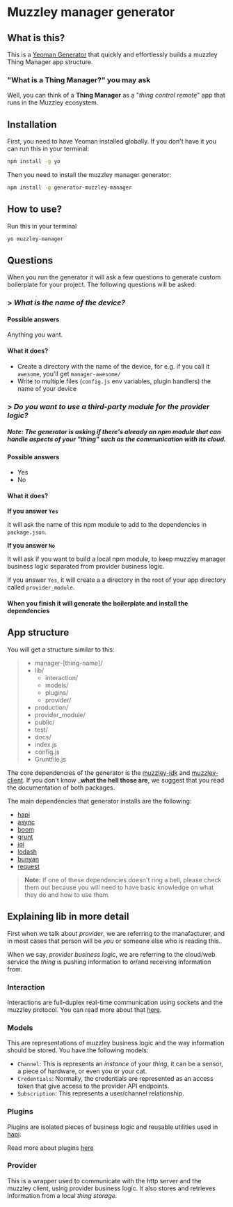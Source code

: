 # Muzzley manager generator

## What is this?

This is a [Yeoman Generator](http://yeoman.io/) that quickly and effortlessly builds a muzzley Thing Manager app structure.

### "What is a Thing Manager?" you may ask

Well, you can think of a **Thing Manager** as a "_thing control remote_" app that runs in the Muzzley ecosystem.

## Installation

First, you need to have Yeoman installed globally. If you don't have it you can run this in your terminal:

```bash
npm install -g yo
```

Then you need to install the muzzley manager generator:

```bash
npm install -g generator-muzzley-manager
```

## How to use?

Run this in your terminal

```bash
yo muzzley-manager
```

## Questions

When you run the generator it will ask a few questions to generate custom boilerplate for your project. The following questions will be asked:

### > *What is the name of the device?*

#### Possible answers

Anything you want.

#### What it does?

* Create a directory with the name of the device, for e.g. if you call it `awesome`, you'll get `manager-awesome/`
* Write to multiple files (`config.js` env variables, plugin handlers) the name of your device

### > *Do you want to use a third-party module for the provider logic?*

##### Note: The generator is asking if there's already an npm module that can handle aspects of your "thing" such as the communication with its cloud.

#### Possible answers

* Yes
* No

#### What it does?

**If you answer `Yes`**

It will ask the name of this npm module to add to the dependencies in `package.json`.

**If you answer `No`**

It will ask if you want to build a local npm module, to keep muzzley manager business logic separated from provider business logic.

If you answer `Yes`, it will create a a directory in the root of your app directory called `provider_module`.


#### When you finish it will generate the boilerplate and install the dependencies

## App structure

You will get a structure similar to this:

>  - manager-[thing-name]/
>   - lib/
>      - interaction/
>      - models/
>      - plugins/
>      - provider/
>   - production/
>   - provider_module/
>   - public/
>   - test/
>   - docs/
>   - index.js
>   - config.js
>   - Gruntfile.js

The core dependencies of the generator is the [muzzley-idk]() and [muzzley-client](). If you don't know _**what the hell those are**, we suggest that you read the documentation of both packages.

The main dependencies that generator installs are the following:

- [hapi](http://hapijs.com/)
- [async](https://github.com/caolan/async)
- [boom](https://github.com/hapijs/boom)
- [grunt](http://gruntjs.com/)
- [joi](https://github.com/hapijs/joi)
- [lodash](https://lodash.com/)
- [bunyan](https://github.com/trentm/node-bunyan)
- [request](https://github.com/mikeal/request)

> **Note:** If one of these dependencies doesn't ring a bell, please check them out because you will need to have basic knowledge on what they do and how to use them.

## Explaining lib in more detail

First when we talk about _provider_, we are referring to the manafacturer, and in most cases that person will be _you_ or someone else who is reading this.

When we say, _provider business logic_, we are referring to the cloud/web service the _thing_ is pushing information to or/and receiving information from.

### Interaction

Interactions are full-duplex real-time communication using sockets and the muzzley protocol. You can read more about that [here](https://www.muzzley.com/documentation/integration/thing-manager.html#muzzley_client).

### Models

This are representations of muzzley business logic and the way information should be stored. You have the following models:

* `Channel`: This is represents an _instance_ of your _thing_, it can be a sensor, a piece of hardware, or even you or your cat.
* `Credentials`: Normally, the credentials are represented as an access token that give access to the provider API endpoints.
* `Subscription`: This represents a user/channel relationship.

### Plugins

Plugins are isolated pieces of business logic and reusable utilities used in [hapi](http://hapijs.com/).

Read more about plugins [here](http://hapijs.com/tutorials/plugins)

### Provider

This is a wrapper used to communicate with the http server and the muzzley client, using provider business logic. It also stores and retrieves information from a local _thing storage_.